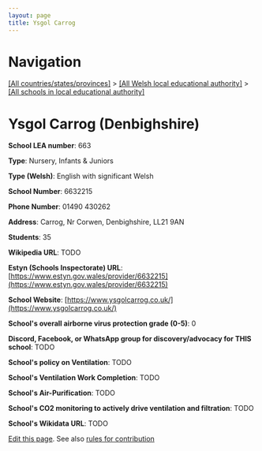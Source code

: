 ```yaml
---
layout: page
title: Ysgol Carrog
---
```

# Navigation

[[All countries/states/provinces]](../../..) > [[All Welsh local educational authority]](../..) > [[All schools in local educational authority]](..)

# Ysgol Carrog (Denbighshire)

**School LEA number**: 663

**Type**: Nursery, Infants & Juniors

**Type (Welsh)**: English with significant Welsh

**School Number**: 6632215

**Phone Number**: 01490 430262

**Address**: Carrog, Nr Corwen, Denbighshire, LL21 9AN

**Students**: 35

**Wikipedia URL**: TODO

**Estyn (Schools Inspectorate) URL**: [https://www.estyn.gov.wales/provider/6632215](https://www.estyn.gov.wales/provider/6632215)

**School Website**: [https://www.ysgolcarrog.co.uk/](https://www.ysgolcarrog.co.uk/)

**School's overall airborne virus protection grade (0-5)**: 0

**Discord, Facebook, or WhatsApp group for discovery/advocacy for THIS school**: TODO

**School's policy on Ventilation**: TODO

**School's Ventilation Work Completion**: TODO

**School's Air-Purification**: TODO

**School's CO2 monitoring to actively drive ventilation and filtration**: TODO

**School's Wikidata URL**: TODO




[Edit this page](https://github.com/VentilationProject/Wales/edit/prif/./Denbighshire/Ysgol_Carrog.md). See also [rules for contribution](../../../contribution-rules/)
